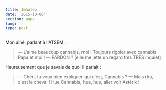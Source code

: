 ```yaml
---
title: Imhotep
date: '2015-10-06'
section: papa
lang: fr
type: post
---
```


Mon aîné, parlant à l'ATSEM :

> — L'aime beaucoup cannabis, moi ! Toujours rigoler avec cannabis Papa et moi !
> — PARDON ? [elle me jette un regard très TRÈS inquiet]

Heureusement que je savais de quoi il parlait :

> — Chéri, tu veux bien expliquer qui c'est, Cannabis ?
> — Mais rho, c'est le cheval ! Hue Cannabis, hue, hue, aller voir Astérik !

